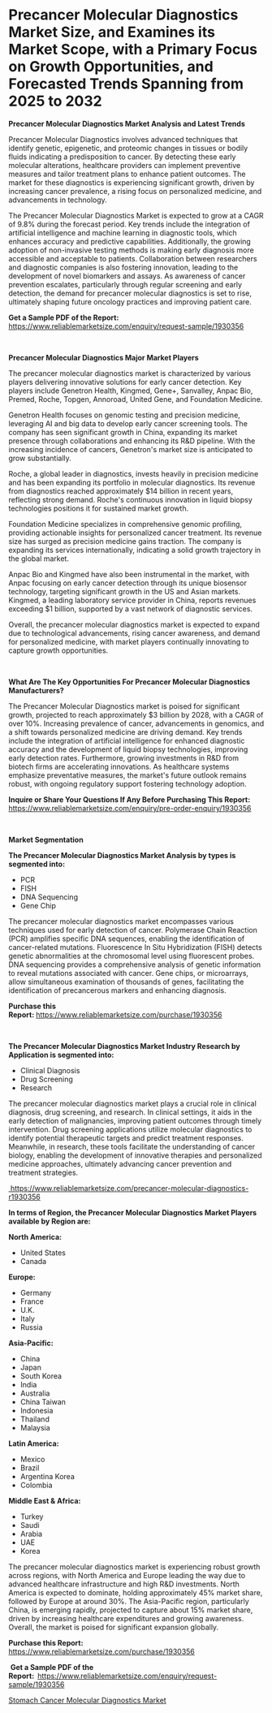 <p><h1>Precancer Molecular Diagnostics Market Size, and Examines its Market Scope, with a Primary Focus on Growth Opportunities, and Forecasted Trends Spanning from 2025 to 2032</h1></p><p><strong>Precancer Molecular Diagnostics Market Analysis and Latest Trends</strong></p>
<p><p>Precancer Molecular Diagnostics involves advanced techniques that identify genetic, epigenetic, and proteomic changes in tissues or bodily fluids indicating a predisposition to cancer. By detecting these early molecular alterations, healthcare providers can implement preventive measures and tailor treatment plans to enhance patient outcomes. The market for these diagnostics is experiencing significant growth, driven by increasing cancer prevalence, a rising focus on personalized medicine, and advancements in technology.</p><p>The Precancer Molecular Diagnostics Market is expected to grow at a CAGR of 9.8% during the forecast period. Key trends include the integration of artificial intelligence and machine learning in diagnostic tools, which enhances accuracy and predictive capabilities. Additionally, the growing adoption of non-invasive testing methods is making early diagnosis more accessible and acceptable to patients. Collaboration between researchers and diagnostic companies is also fostering innovation, leading to the development of novel biomarkers and assays. As awareness of cancer prevention escalates, particularly through regular screening and early detection, the demand for precancer molecular diagnostics is set to rise, ultimately shaping future oncology practices and improving patient care.</p></p>
<p><strong>Get a Sample PDF of the Report:&nbsp;</strong> <a href="https://www.reliablemarketsize.com/enquiry/request-sample/1930356?utm_campaign=1133&utm_medium=2&utm_source=Github&utm_content=ia&utm_term=16012025&utm_id=precancer-molecular-diagnostics">https://www.reliablemarketsize.com/enquiry/request-sample/1930356</a></p>
<p>&nbsp;</p>
<p><strong>Precancer Molecular Diagnostics Major Market Players</strong></p>
<p><p>The precancer molecular diagnostics market is characterized by various players delivering innovative solutions for early cancer detection. Key players include Genetron Health, Kingmed, Gene+, Sanvalley, Anpac Bio, Premed, Roche, Topgen, Annoroad, United Gene, and Foundation Medicine.</p><p>Genetron Health focuses on genomic testing and precision medicine, leveraging AI and big data to develop early cancer screening tools. The company has seen significant growth in China, expanding its market presence through collaborations and enhancing its R&D pipeline. With the increasing incidence of cancers, Genetron's market size is anticipated to grow substantially.</p><p>Roche, a global leader in diagnostics, invests heavily in precision medicine and has been expanding its portfolio in molecular diagnostics. Its revenue from diagnostics reached approximately $14 billion in recent years, reflecting strong demand. Roche's continuous innovation in liquid biopsy technologies positions it for sustained market growth.</p><p>Foundation Medicine specializes in comprehensive genomic profiling, providing actionable insights for personalized cancer treatment. Its revenue size has surged as precision medicine gains traction. The company is expanding its services internationally, indicating a solid growth trajectory in the global market.</p><p>Anpac Bio and Kingmed have also been instrumental in the market, with Anpac focusing on early cancer detection through its unique biosensor technology, targeting significant growth in the US and Asian markets. Kingmed, a leading laboratory service provider in China, reports revenues exceeding $1 billion, supported by a vast network of diagnostic services.</p><p>Overall, the precancer molecular diagnostics market is expected to expand due to technological advancements, rising cancer awareness, and demand for personalized medicine, with market players continually innovating to capture growth opportunities.</p></p>
<p>&nbsp;</p>
<p><strong>What Are The Key Opportunities For Precancer Molecular Diagnostics Manufacturers?</strong></p>
<p><p>The Precancer Molecular Diagnostics market is poised for significant growth, projected to reach approximately $3 billion by 2028, with a CAGR of over 10%. Increasing prevalence of cancer, advancements in genomics, and a shift towards personalized medicine are driving demand. Key trends include the integration of artificial intelligence for enhanced diagnostic accuracy and the development of liquid biopsy technologies, improving early detection rates. Furthermore, growing investments in R&D from biotech firms are accelerating innovations. As healthcare systems emphasize preventative measures, the market's future outlook remains robust, with ongoing regulatory support fostering technology adoption.</p></p>
<p><strong>Inquire or Share Your Questions If Any Before Purchasing This Report:</strong> <a href="https://www.reliablemarketsize.com/enquiry/pre-order-enquiry/1930356?utm_campaign=1133&utm_medium=2&utm_source=Github&utm_content=ia&utm_term=16012025&utm_id=precancer-molecular-diagnostics">https://www.reliablemarketsize.com/enquiry/pre-order-enquiry/1930356</a></p>
<p>&nbsp;</p>
<p><strong>Market Segmentation</strong></p>
<p><strong>The Precancer Molecular Diagnostics Market Analysis by types is segmented into:</strong></p>
<p><ul><li>PCR</li><li>FISH</li><li>DNA Sequencing</li><li>Gene Chip</li></ul></p>
<p><p>The precancer molecular diagnostics market encompasses various techniques used for early detection of cancer. Polymerase Chain Reaction (PCR) amplifies specific DNA sequences, enabling the identification of cancer-related mutations. Fluorescence In Situ Hybridization (FISH) detects genetic abnormalities at the chromosomal level using fluorescent probes. DNA sequencing provides a comprehensive analysis of genetic information to reveal mutations associated with cancer. Gene chips, or microarrays, allow simultaneous examination of thousands of genes, facilitating the identification of precancerous markers and enhancing diagnosis.</p></p>
<p><strong>Purchase this Report:&nbsp;</strong><a href="https://www.reliablemarketsize.com/purchase/1930356?utm_campaign=1133&utm_medium=2&utm_source=Github&utm_content=ia&utm_term=16012025&utm_id=precancer-molecular-diagnostics">https://www.reliablemarketsize.com/purchase/1930356</a></p>
<p>&nbsp;</p>
<p><strong>The Precancer Molecular Diagnostics Market Industry Research by Application is segmented into:</strong></p>
<p><ul><li>Clinical Diagnosis</li><li>Drug Screening</li><li>Research</li></ul></p>
<p><p>The precancer molecular diagnostics market plays a crucial role in clinical diagnosis, drug screening, and research. In clinical settings, it aids in the early detection of malignancies, improving patient outcomes through timely intervention. Drug screening applications utilize molecular diagnostics to identify potential therapeutic targets and predict treatment responses. Meanwhile, in research, these tools facilitate the understanding of cancer biology, enabling the development of innovative therapies and personalized medicine approaches, ultimately advancing cancer prevention and treatment strategies.</p></p>
<p><a href="https://www.reliablemarketsize.com/precancer-molecular-diagnostics-r1930356?utm_campaign=1133&utm_medium=2&utm_source=Github&utm_content=ia&utm_term=16012025&utm_id=precancer-molecular-diagnostics">&nbsp;https://www.reliablemarketsize.com/precancer-molecular-diagnostics-r1930356</a></p>
<p><strong>In terms of Region, the Precancer Molecular Diagnostics Market Players available by Region are:</strong></p>
<p>
    <p> <strong> North America: </strong>
        <ul>
            <li>United States</li>
            <li>Canada</li>
        </ul>
        </p> 
    <p> <strong> Europe: </strong>
        <ul>
            <li>Germany</li>
            <li>France</li>
            <li>U.K.</li>
            <li>Italy</li>
            <li>Russia</li>
        </ul>
        </p> 
    <p> <strong> Asia-Pacific: </strong>
        <ul>
            <li>China</li>
            <li>Japan</li>
            <li>South Korea</li>
            <li>India</li>
            <li>Australia</li>
            <li>China Taiwan</li>
            <li>Indonesia</li>
            <li>Thailand</li>
            <li>Malaysia</li>
        </ul>
        </p> 
    <p> <strong> Latin America: </strong>
        <ul>
            <li>Mexico</li>
            <li>Brazil</li>
            <li>Argentina Korea</li>
            <li>Colombia</li>
        </ul>
        </p> 
    <p> <strong> Middle East & Africa: </strong>
        <ul>
            <li>Turkey</li>
            <li>Saudi</li>
            <li>Arabia</li>
            <li>UAE</li>
            <li>Korea</li>
        </ul>
    </p>
    </p>
<p><p>The precancer molecular diagnostics market is experiencing robust growth across regions, with North America and Europe leading the way due to advanced healthcare infrastructure and high R&D investments. North America is expected to dominate, holding approximately 45% market share, followed by Europe at around 30%. The Asia-Pacific region, particularly China, is emerging rapidly, projected to capture about 15% market share, driven by increasing healthcare expenditures and growing awareness. Overall, the market is poised for significant expansion globally.</p></p>
<p><strong>Purchase this Report: </strong><a href="https://www.reliablemarketsize.com/purchase/1930356?utm_campaign=1133&utm_medium=2&utm_source=Github&utm_content=ia&utm_term=16012025&utm_id=precancer-molecular-diagnostics">https://www.reliablemarketsize.com/purchase/1930356</a></p>
<p>&nbsp;<strong>Get a Sample PDF of the Report:&nbsp;&nbsp;</strong><a href="https://www.reliablemarketsize.com/enquiry/request-sample/1930356?utm_campaign=1133&utm_medium=2&utm_source=Github&utm_content=ia&utm_term=16012025&utm_id=precancer-molecular-diagnostics">https://www.reliablemarketsize.com/enquiry/request-sample/1930356</a></p>
<p><strong></strong></p>
<p><p><a href="https://github.com/WillieWoodard/Market-Research-Report-List-7/blob/main/stomach-cancer-molecular-diagnostics-market.md?utm_campaign=1133&utm_medium=2&utm_source=Github&utm_content=ia&utm_term=16012025&utm_id=precancer-molecular-diagnostics">Stomach Cancer Molecular Diagnostics Market</a></p></p>